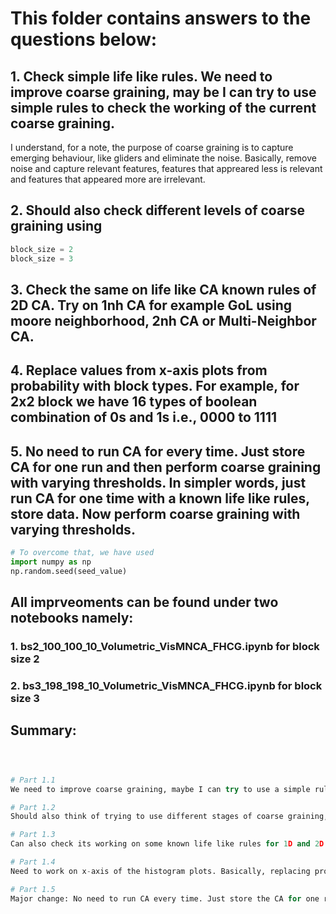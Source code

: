# This folder contains answers to the questions below:

## 1. Check simple life like rules. We need to improve coarse graining, may be I can try to use simple rules to check the working of the current coarse graining.
I understand, for a note, the purpose of coarse graining is to capture emerging behaviour, like gliders and eliminate the noise. Basically, remove noise and capture relevant features, features that appreared less is relevant and features that appeared more are irrelevant.

## 2. Should also check different levels of coarse graining using 
```python
block_size = 2
block_size = 3
```

## 3. Check the same on life like CA known rules of 2D CA. Try on 1nh CA for example GoL using moore neighborhood, 2nh CA or Multi-Neighbor CA.

## 4. Replace values from x-axis plots from probability with block types. For example, for 2x2 block we have 16 types of boolean combination of 0s and 1s i.e., 0000 to 1111

## 5. No need to run CA for every time. Just store CA for one run and then perform coarse graining with varying thresholds. In simpler words, just run CA for one time with a known life like rules, store data. Now perform coarse graining with varying thresholds. 
```python
# To overcome that, we have used 
import numpy as np
np.random.seed(seed_value)
```

## All imprveoments can be found under two notebooks namely:
### 1. bs2_100_100_10_Volumetric_VisMNCA_FHCG.ipynb for block size 2
### 2. bs3_198_198_10_Volumetric_VisMNCA_FHCG.ipynb for block size 3


## Summary:
```python



# Part 1.1 
We need to improve coarse graining, maybe I can try to use a simple rule to check the working of current coarse graining. I understand the purpose of coarse graining is to actually track the emerging gliders and eliminate the noise. Basically, remove the emerging behavior that is appeared less in the whole grid, needs to be captured.

# Part 1.2
Should also think of trying to use different stages of coarse graining, whether 2x2 grid, 3x3 grid etc.

# Part 1.3
Can also check its working on some known life like rules for 1D and 2D CA.

# Part 1.4
Need to work on x-axis of the histogram plots. Basically, replacing probability values with the block types. for example, 2x2 block will have 16 possible states and hence 16 possible values on x-axis.

# Part 1.5
Major change: No need to run CA every time. Just store the CA for one run and then perform coarse graining with varying thresholds. In simpler terms, just run CA for one time with a known life like rule, and then store the data. Now perform coarse graining with varying thresholds.

```